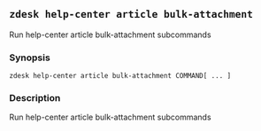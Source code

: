 ## `zdesk help-center article bulk-attachment`

Run help-center article bulk-attachment subcommands

### Synopsis

    zdesk help-center article bulk-attachment COMMAND[ ... ]

### Description

Run help-center article bulk-attachment subcommands

